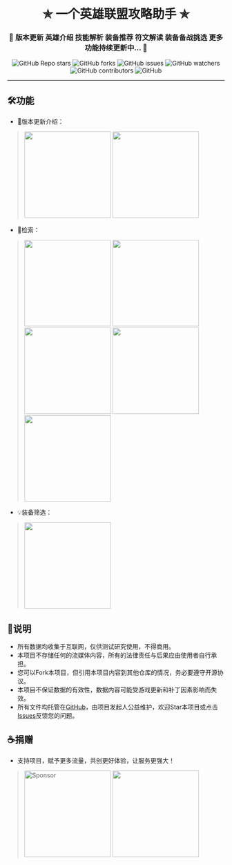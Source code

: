 <h1 align="center"> ✯ 一个英雄联盟攻略助手 ✯ </h1>

<h3 align="center">🧩 版本更新 英雄介绍 技能解析 装备推荐 符文解读 装备备战挑选 更多功能持续更新中... 🧩</h3>

<p align="center">
<img alt="GitHub Repo stars" src="https://img.shields.io/github/stars/JasonLeemz/whisper">
<img alt="GitHub forks" src="https://img.shields.io/github/forks/JasonLeemz/whisper">
<img alt="GitHub issues" src="https://img.shields.io/github/issues/JasonLeemz/whisper">
<img alt="GitHub watchers" src="https://img.shields.io/github/watchers/JasonLeemz/whisper">
<img alt="GitHub contributors" src="https://img.shields.io/github/contributors/JasonLeemz/whisper">
<img alt="GitHub" src="https://img.shields.io/github/license/JasonLeemz/whisper">
</p>

---

## 🛠️功能
- 📅版本更新介绍：
> <img src="https://cdn.jsdelivr.net/gh/JasonLeemz/ImageHostingService/images/version1.png" width="200px"/> <img src="https://cdn.jsdelivr.net/gh/JasonLeemz/ImageHostingService/images/version2.png" width="200px"/>
- 🔎检索：
> <img src="https://cdn.jsdelivr.net/gh/JasonLeemz/ImageHostingService/images/searchbox1.png" width="200px"/> <img src="https://cdn.jsdelivr.net/gh/JasonLeemz/ImageHostingService/images/searchbox2.png" width="200px"/> <img src="https://cdn.jsdelivr.net/gh/JasonLeemz/ImageHostingService/images/searchbox3.png" width="200px"/> <img src="https://cdn.jsdelivr.net/gh/JasonLeemz/ImageHostingService/images/searchbox4.png" width="200px"/> <img src="https://cdn.jsdelivr.net/gh/JasonLeemz/ImageHostingService/images/searchbox5.png" width="200px"/>
- 💡️装备筛选：
> <img src="https://cdn.jsdelivr.net/gh/JasonLeemz/ImageHostingService/images/equipbox1.png" width="200px"/>

## 📖说明
- 所有数据均收集于互联网，仅供测试研究使用，不得商用。
- 本项目不存储任何的流媒体内容，所有的法律责任与后果应由使用者自行承担。
- 您可以Fork本项目，但引用本项目内容到其他仓库的情况，务必要遵守开源协议。
- 本项目不保证数据的有效性，数据内容可能受游戏更新和补丁因素影响而失效。
- 所有文件均托管在[GitHub](https://github.com/JasonLeemz/whisper)，由项目发起人公益维护，欢迎Star本项目或点击[Issues](https://github.com/JasonLeemz/whisper/issues/new/choose)反馈您的问题。


## ☕捐赠
- 支持项目，赋予更多流量，共创更好体验，让服务更强大！
> <img alt="Sponsor" src="https://cdn.jsdelivr.net/gh/JasonLeemz/ImageHostingService/images/wxpay-1675087783042.png" width="200px"> <img src="https://cdn.jsdelivr.net/gh/JasonLeemz/ImageHostingService/images/zsm.gif" width="200px"/>